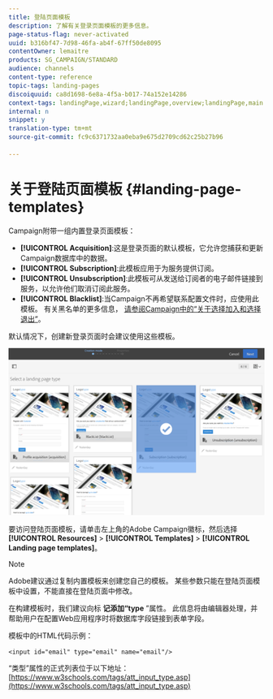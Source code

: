 ```yaml
---
title: 登陆页面模板
description: 了解有关登录页面模板的更多信息。
page-status-flag: never-activated
uuid: b316bf47-7d98-46fa-ab4f-67ff50de8095
contentOwner: lemaitre
products: SG_CAMPAIGN/STANDARD
audience: channels
content-type: reference
topic-tags: landing-pages
discoiquuid: ca8d1698-6e8a-4f5a-b017-74a152e14286
context-tags: landingPage,wizard;landingPage,overview;landingPage,main
internal: n
snippet: y
translation-type: tm+mt
source-git-commit: fc9c6371732aa0eba9e675d2709cd62c25b27b96

---
```



# 关于登陆页面模板 {#landing-page-templates}

Campaign附带一组内置登录页面模板：

* **[!UICONTROL Acquisition]**:这是登录页面的默认模板，它允许您捕获和更新Campaign数据库中的数据。
* **[!UICONTROL Subscription]**:此模板应用于为服务提供订阅。
* **[!UICONTROL Unsubscription]**:此模板可从发送给订阅者的电子邮件链接到服务，以允许他们取消订阅此服务。
* **[!UICONTROL Blacklist]**:当Campaign不再希望联系配置文件时，应使用此模板。 有关黑名单的更多信息， [请参阅Campaign中的“关于选择加入和选择退出”](../../audiences/using/about-opt-in-and-opt-out-in-campaign.md)。

默认情况下，创建新登录页面时会建议使用这些模板。

![](assets/lp_creation_1.png)

要访问登陆页面模板，请单击左上角的Adobe Campaign徽标，然后选择 **[!UICONTROL Resources]** &gt; **[!UICONTROL Templates]** &gt; **[!UICONTROL Landing page templates]**。

>[!NOTE]
>
>Adobe建议通过复制内置模板来创建您自己的模板。 某些参数只能在登陆页面模板中设置，不能直接在登陆页面中修改。

在构建模板时，我们建议向标 **记添加“type** ”属性。 此信息将由编辑器处理，并帮助用户在配置Web应用程序时将数据库字段链接到表单字段。

模板中的HTML代码示例：

```
<input id="email" type="email" name="email"/>
```

“类型”属性的正式列表位于以下地址： [https://www.w3schools.com/tags/att_input_type.asp](https://www.w3schools.com/tags/att_input_type.asp)